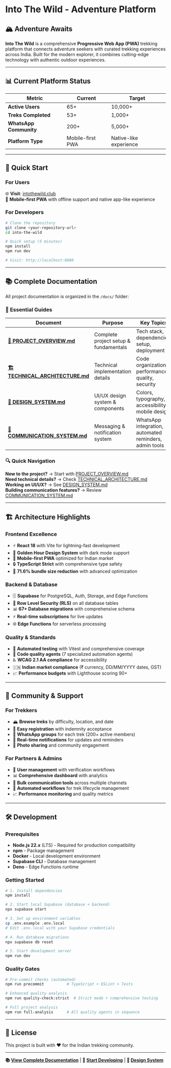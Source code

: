 ﻿# Into The Wild - Adventure Platform

## 🏔️ Adventure Awaits

**Into The Wild** is a comprehensive **Progressive Web App (PWA)** trekking platform that connects adventure seekers with curated trekking experiences across India. Built for the modern explorer, it combines cutting-edge technology with authentic outdoor experiences.

---

## 📊 Current Platform Status

| Metric | Current | Target |
|--------|---------|--------|
| **Active Users** | 65+ | 10,000+ |
| **Treks Completed** | 53+ | 1,000+ |
| **WhatsApp Community** | 200+ | 5,000+ |
| **Platform Type** | Mobile-first PWA | Native-like experience |

---

## 🚀 Quick Start

### For Users
🌐 **Visit**: [intothewild.club](https://intothewild.club)  
📱 **Mobile-first PWA** with offline support and native app-like experience

### For Developers
```bash
# Clone the repository
git clone <your-repository-url>
cd into-the-wild

# Quick setup (5 minutes)
npm install
npm run dev

# Visit: http://localhost:8080
```

---

## 📚 Complete Documentation

All project documentation is organized in the `/docs/` folder:

### 🎯 **Essential Guides**

| Document | Purpose | Key Topics |
|----------|---------|------------|
| **[📖 PROJECT_OVERVIEW.md](docs/PROJECT_OVERVIEW.md)** | Complete project setup & fundamentals | Tech stack, dependencies, setup, deployment |
| **[🏗️ TECHNICAL_ARCHITECTURE.md](docs/TECHNICAL_ARCHITECTURE.md)** | Technical implementation details | Code organization, performance, quality, security |
| **[🎨 DESIGN_SYSTEM.md](docs/DESIGN_SYSTEM.md)** | UI/UX design system & components | Colors, typography, accessibility, mobile design |
| **[💬 COMMUNICATION_SYSTEM.md](docs/COMMUNICATION_SYSTEM.md)** | Messaging & notification system | WhatsApp integration, automated reminders, admin tools |

### 🔍 **Quick Navigation**

**New to the project?** → Start with [PROJECT_OVERVIEW.md](docs/PROJECT_OVERVIEW.md)  
**Need technical details?** → Check [TECHNICAL_ARCHITECTURE.md](docs/TECHNICAL_ARCHITECTURE.md)  
**Working on UI/UX?** → See [DESIGN_SYSTEM.md](docs/DESIGN_SYSTEM.md)  
**Building communication features?** → Review [COMMUNICATION_SYSTEM.md](docs/COMMUNICATION_SYSTEM.md)

---

## 🏗️ Architecture Highlights

### **Frontend Excellence**
- ⚡ **React 18** with Vite for lightning-fast development
- 🎨 **Golden Hour Design System** with dark mode support
- 📱 **Mobile-first PWA** optimized for Indian market
- 🔒 **TypeScript Strict** with comprehensive type safety
- 🚀 **71.6% bundle size reduction** with advanced optimization

### **Backend & Database**
- 🗄️ **Supabase** for PostgreSQL, Auth, Storage, and Edge Functions
- 🔐 **Row Level Security (RLS)** on all database tables
- 📊 **67+ Database migrations** with comprehensive schema
- ⚡ **Real-time subscriptions** for live updates
- 🌐 **Edge Functions** for serverless processing

### **Quality & Standards**
- 🧪 **Automated testing** with Vitest and comprehensive coverage
- 🎯 **Code quality agents** (7 specialized automation agents)
- ♿ **WCAG 2.1 AA compliance** for accessibility
- 🇮🇳 **Indian market compliance** (₹ currency, DD/MM/YYYY dates, GST)
- 📈 **Performance budgets** with Lighthouse scoring 90+

---

## 🤝 Community & Support

### **For Trekkers**
- 🏔️ **Browse treks** by difficulty, location, and date
- 📝 **Easy registration** with indemnity acceptance
- 💬 **WhatsApp groups** for each trek (200+ active members)
- 📱 **Real-time notifications** for updates and reminders
- 📸 **Photo sharing** and community engagement

### **For Partners & Admins**
- 👥 **User management** with verification workflows
- 📊 **Comprehensive dashboard** with analytics
- 🎯 **Bulk communication tools** across multiple channels
- 🔄 **Automated workflows** for trek lifecycle management
- 📈 **Performance monitoring** and quality metrics

---

## 🛠️ Development

### **Prerequisites**
- **Node.js 22.x** (LTS) - Required for production compatibility
- **npm** - Package management
- **Docker** - Local development environment
- **Supabase CLI** - Database management
- **Deno** - Edge Functions runtime

### **Getting Started**
```bash
# 1. Install dependencies
npm install

# 2. Start local Supabase (database + backend)
npx supabase start

# 3. Set up environment variables
cp .env.example .env.local
# Edit .env.local with your Supabase credentials

# 4. Run database migrations
npx supabase db reset

# 5. Start development server
npm run dev
```

### **Quality Gates**
```bash
# Pre-commit checks (automated)
npm run precommit          # TypeScript + ESLint + Tests

# Enhanced quality analysis
npm run quality-check:strict  # Strict mode + comprehensive testing

# Full project analysis
npm run full-analysis      # All quality agents in sequence
```

---

## 📄 License

This project is built with ❤️ for the Indian trekking community.

---

**📚 [View Complete Documentation](docs/PROJECT_OVERVIEW.md)** | **🚀 [Start Developing](docs/PROJECT_OVERVIEW.md)** | **🎨 [Design System](docs/DESIGN_SYSTEM.md)**